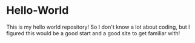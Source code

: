 # Hello-World
This is my hello world repository!
So I don't know a lot about coding, but I figured this would be a good start and a good site to get familiar with!
